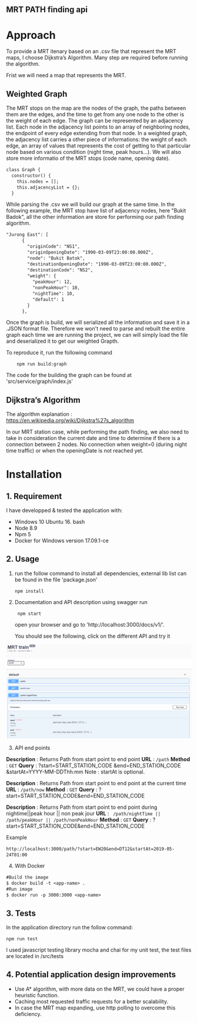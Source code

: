 MRT PATH finding api
----

# Approach
To provide a MRT itenary based on an .csv file that represent the MRT maps, I choose Dijkstra’s Algorithm. Many step are required before running the algorithm.

Frist we will need a map that represents the MRT.

## Weighted Graph

The MRT stops on the map are the nodes of the graph, the paths between them are the edges, and the time to get from any one node to the other is the weight of each edge.
The graph can be represented by an adjacency list. Each node in the adjacency list points to an array of neighboring nodes, the endpoint of every edge extending from that node. In a weighted graph, the adjacency list carries a other piece of informations: the weight of each edge, an array of values that represents the cost of getting to that particular node based on various condition (night time, peak hours...).
We will also store more informatio of the MRT stops (code name, opening date).

```javacript
class Graph {
  constructor() {
    this.nodes = [];
    this.adjacencyList = {};
  }
```

While parsing the .csv we will build our graph at the same time. In the following example, the MRT stop have list of adjacency nodes, here "Bukit Badok", all the other information are store for performing our path finding algorithm.



```javacript
"Jurong East": [
      {
        "originCode": "NS1",
        "originOpeningDate": "1990-03-09T23:00:00.000Z",
        "node": "Bukit Batok",
        "destinationOpeningDate": "1990-03-09T23:00:00.000Z",
        "destinationCode": "NS2",
        "weight": {
          "peakHour": 12,
          "nonPeakHour": 10,
          "nightTime": 10,
          "default": 1
        }
      },
```

Once the graph is build, we will serialized all the information and save it in a .JSON format file. Therefore we won't need to parse and rebuilt the entire graph each time we are running the project, we can will simply load the file and deserialized it to get our weighted Grapth.

To reproduce it, run the following command


        npm run build:graph

The code for the building the graph can be found at 'src/service/graph/index.js'

## Dijkstra’s Algorithm

The algorithm explanation : https://en.wikipedia.org/wiki/Dijkstra%27s_algorithm

In our MRT station case, while performing the path finding, we also need to take in consideration the current date and time to determine if there is a connection between 2 nodes. No connection when weight=0 (during night time traffic) or when the openingDate is not reached yet.



# Installation
## 1. Requirement

I have developped & tested the application with:

- Windows 10 Ubuntu 16. bash
- Node 8.9
- Npm 5
- Docker for Windows version 17.09.1-ce

## 2. Usage

1.  run the follow command to install all dependencies, external lib list can be found in the file 'package.json'

        npm install

2. Documentation and API description using swagger
run

        npm start

    open your browser and go to 'http://localhost:3000/docs/v1/'.

    You should see the following, click on the different API and try it


![](./swagger.PNG)

3. API end points


**Description** : Returns Path from start point to end point
**URL** : `/path`
**Method** : `GET`
**Query** :  ?start=START_STATION_CODE &end=END_STATION_CODE &startAt=YYYY-MM-DDThh:mm
Note : startAt is optional.

**Description** : Returns Path from start point to end point at the current time
**URL** : `/path/now`
**Method** : `GET`
**Query** :  ?start=START_STATION_CODE&end=END_STATION_CODE


**Description** : Returns Path from start point to end point during nightime||peak hour || non peak jour
**URL** : ` /path/nightTime ||  /path/peakHour || /path/nonPeakHour`
**Method** : `GET`
**Query** :  ?start=START_STATION_CODE&end=END_STATION_CODE

Example
```
http://localhost:3000/path/?start=EW20&end=DT12&startAt=2019-05-24T01:00
```

4. With Docker
```
#Build the image
$ docker build -t <app-name> .
#Run image
$ docker run -p 3000:3000 <app-name>
```

## 3. Tests

In the application directory run the follow command:

	npm run test

I used javascript testing library mocha and chai for my unit test, the test files are located in /src/tests

## 4. Potential application design improvements


- Use A* algorithm, with more data on the MRT, we could have a proper heuristic function.
- Caching most requested traffic requests for a better scalability. 
- In case the MRT map expanding, use http polling to overcome this deficiency.



